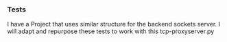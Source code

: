 ### Tests

I have a Project that uses similar structure for the backend sockets server.
I will adapt and repurpose these tests to work with this tcp-proxyserver.py
